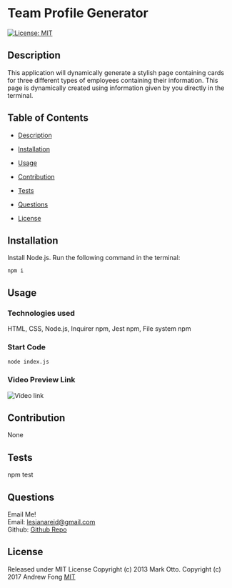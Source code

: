 # Team Profile Generator 
  
  [![License: MIT](https://img.shields.io/badge/License-MIT-yellow.svg)](https://opensource.org/licenses/MIT) 
 
  ## Description 

  This application will dynamically generate a stylish page containing cards for three different types of employees containing their information. This page is dynamically created using information given by you directly in the terminal. 
  
  ## Table of Contents

  - [Description](#description) 

  - [Installation](#installation)
  
  - [Usage](#usage) 

  - [Contribution](#credits) 

  - [Tests](#tests) 

  - [Questions](#questions) 

  - [License](#license) 

  
  ## Installation

  Install Node.js. Run the following command in the terminal:
  ```
  npm i
  ```

  ## Usage
  
  ### Technologies used
  HTML, CSS, Node.js, Inquirer npm, Jest npm, File system npm

  ### Start Code
  ```
  node index.js
  ```

  ### Video Preview Link
  ![Video link](https://drive.google.com/file/d/1_cMBJ7UByMgsbT-gbFjGsiYY2wN3_t1T/view?usp=sharing)

  
  ## Contribution 

  None
  
  ## Tests 

  npm test
  
  ## Questions

  Email Me!  
  Email:  lesianareid@gmail.com  
  Github: [Github Repo](https://github.com/Leci1259)
  
  
  
## License
Released under MIT License Copyright (c) 2013 Mark Otto. Copyright (c) 2017 Andrew Fong 
[MIT](https://opensource.org/licenses/MIT)